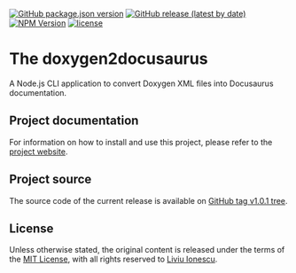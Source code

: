 [![GitHub package.json version](https://img.shields.io/github/package-json/v/xpack/doxygen2docusaurus-cli-ts)](https://github.com/xpack/doxygen2docusaurus-cli-ts/blob/master/package.json)
[![GitHub release (latest by date)](https://img.shields.io/github/v/release/xpack/doxygen2docusaurus-cli-ts)](https://github.com/xpack/doxygen2docusaurus-cli-ts/releases)
[![NPM Version](https://img.shields.io/npm/v/@xpack/doxygen2docusaurus?color=blue)](https://www.npmjs.com/package/@xpack/doxygen2docusaurus/)
[![license](https://img.shields.io/github/license/xpack/doxygen2docusaurus-cli-ts)](https://github.com/xpack/doxygen2docusaurus-cli-ts/blob/master/LICENSE)

# The doxygen2docusaurus

A Node.js CLI application to convert Doxygen XML files into Docusaurus documentation.

## Project documentation

For information on how to install and use this project, please refer to the
[project website](https://xpack.github.io/doxygen2docusaurus-cli-ts/).

## Project source

The source code of the current release is available on
[GitHub tag v1.0.1 tree](https://github.com/xpack/doxygen2docusaurus-cli-ts/tree/v1.0.1).

## License

Unless otherwise stated, the original content is released under the terms of the
[MIT License](https://opensource.org/licenses/mit),
with all rights reserved to
[Liviu Ionescu](https://github.com/ilg-ul).
